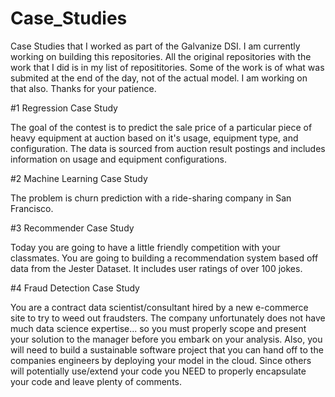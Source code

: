 # Case_Studies
Case Studies that I worked as part of the Galvanize DSI. I am currently working on building this repositories. All the original repositories with the work that I did is in my list of reposititories. Some of the work is of what was submited at the end of the day, not of the actual model. I am working on that also. Thanks for your patience.

#1 Regression Case Study

The goal of the contest is to predict the sale price of a particular piece of heavy equipment at auction based on it's usage, equipment type, and configuration. The data is sourced from auction result postings and includes information on usage and equipment configurations.

#2 Machine Learning Case Study

The problem is churn prediction with a ride-sharing company in San Francisco. 

#3 Recommender Case Study

Today you are going to have a little friendly competition with your classmates. You are going to building a recommendation system based off data from the Jester Dataset. It includes user ratings of over 100 jokes.

#4 Fraud Detection Case Study

You are a contract data scientist/consultant hired by a new e-commerce site to try to weed out fraudsters. The company unfortunately does not have much data science expertise... so you must properly scope and present your solution to the manager before you embark on your analysis. Also, you will need to build a sustainable software project that you can hand off to the companies engineers by deploying your model in the cloud. Since others will potentially use/extend your code you NEED to properly encapsulate your code and leave plenty of comments.
